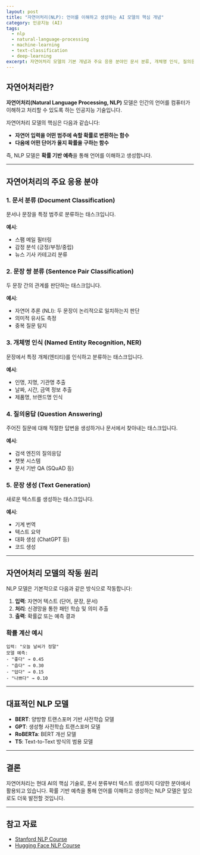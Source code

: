 ```yaml
---
layout: post
title: "자연어처리(NLP): 언어를 이해하고 생성하는 AI 모델의 핵심 개념"
category: 인공지능 (AI)
tags:
  - nlp
  - natural-language-processing
  - machine-learning
  - text-classification
  - deep-learning
excerpt: 자연어처리 모델의 기본 개념과 주요 응용 분야인 문서 분류, 개체명 인식, 질의응답, 문장 생성에 대해 알아봅니다.
---
```


## 자연어처리란?

**자연어처리(Natural Language Processing, NLP)** 모델은 인간의 언어를 컴퓨터가 이해하고 처리할 수 있도록 하는 인공지능 기술입니다.

자연어처리 모델의 핵심은 다음과 같습니다:

- **자연어 입력을 어떤 범주에 속할 확률로 변환하는 함수**
- **다음에 어떤 단어가 올지 확률을 구하는 함수**

즉, NLP 모델은 **확률 기반 예측**을 통해 언어를 이해하고 생성합니다.

---

## 자연어처리의 주요 응용 분야

### 1. 문서 분류 (Document Classification)

문서나 문장을 특정 범주로 분류하는 태스크입니다.

**예시**:
- 스팸 메일 필터링
- 감정 분석 (긍정/부정/중립)
- 뉴스 기사 카테고리 분류

### 2. 문장 쌍 분류 (Sentence Pair Classification)

두 문장 간의 관계를 판단하는 태스크입니다.

**예시**:
- 자연어 추론 (NLI): 두 문장이 논리적으로 일치하는지 판단
- 의미적 유사도 측정
- 중복 질문 탐지

### 3. 개체명 인식 (Named Entity Recognition, NER)

문장에서 특정 개체(엔티티)를 인식하고 분류하는 태스크입니다.

**예시**:
- 인명, 지명, 기관명 추출
- 날짜, 시간, 금액 정보 추출
- 제품명, 브랜드명 인식

### 4. 질의응답 (Question Answering)

주어진 질문에 대해 적절한 답변을 생성하거나 문서에서 찾아내는 태스크입니다.

**예시**:
- 검색 엔진의 질의응답
- 챗봇 시스템
- 문서 기반 QA (SQuAD 등)

### 5. 문장 생성 (Text Generation)

새로운 텍스트를 생성하는 태스크입니다.

**예시**:
- 기계 번역
- 텍스트 요약
- 대화 생성 (ChatGPT 등)
- 코드 생성

---

## 자연어처리 모델의 작동 원리

NLP 모델은 기본적으로 다음과 같은 방식으로 작동합니다:

1. **입력**: 자연어 텍스트 (단어, 문장, 문서)
2. **처리**: 신경망을 통한 패턴 학습 및 의미 추출
3. **출력**: 확률값 또는 예측 결과

### 확률 계산 예시

```text
입력: "오늘 날씨가 정말"
모델 예측:
- "좋다" → 0.45
- "춥다" → 0.30
- "덥다" → 0.15
- "나쁘다" → 0.10
```

---

## 대표적인 NLP 모델

- **BERT**: 양방향 트랜스포머 기반 사전학습 모델
- **GPT**: 생성형 사전학습 트랜스포머 모델
- **RoBERTa**: BERT 개선 모델
- **T5**: Text-to-Text 방식의 범용 모델

---

## 결론

자연어처리는 현대 AI의 핵심 기술로, 문서 분류부터 텍스트 생성까지 다양한 분야에서 활용되고 있습니다. 확률 기반 예측을 통해 언어를 이해하고 생성하는 NLP 모델은 앞으로도 더욱 발전할 것입니다.

---

## 참고 자료

- [Stanford NLP Course](https://web.stanford.edu/class/cs224n/)
- [Hugging Face NLP Course](https://huggingface.co/learn/nlp-course)
